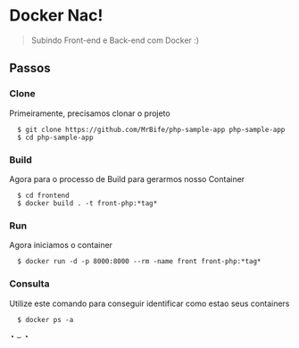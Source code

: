 # Docker Nac!
> Subindo Front-end e Back-end com Docker :)

## Passos

### Clone

Primeiramente, precisamos clonar o projeto

```docker
  $ git clone https://github.com/MrBife/php-sample-app php-sample-app
  $ cd php-sample-app
```

### Build

Agora para o processo de Build para gerarmos nosso Container

```docker
  $ cd frontend
  $ docker build . -t front-php:*tag*
```
### Run

Agora iniciamos o container

```docker
  $ docker run -d -p 8000:8000 --rm -name front front-php:*tag*
```

### Consulta

Utilize este comando para conseguir identificar como estao seus containers

```docker
  $ docker ps -a
```


◔ ⌣ ◔

